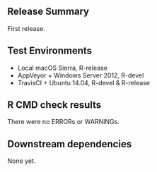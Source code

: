 ## Release Summary

First release.

## Test Environments

* Local macOS Sierra, R-release
* AppVeyor + Windows Server 2012, R-devel
* TravisCI + Ubuntu 14.04, R-devel & R-release

## R CMD check results

There were no ERRORs or WARNINGs.

## Downstream dependencies

None yet.